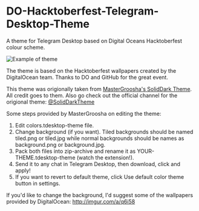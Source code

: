 # DO-Hacktoberfest-Telegram-Desktop-Theme
A theme for Telegram Desktop based on Digital Oceans Hacktoberfest colour scheme.

![Example of theme](https://s27.postimg.org/oerl6t83n/upload.png)

The theme is based on the Hacktoberfest wallpapers created by the DigitalOcean team. Thanks to DO and GitHub for the great event.

This theme was origionally taken from [MasterGroosha's SolidDark Theme](https://github.com/MasterGroosha/telegram-soliddark-theme). All credit goes to them.
Also go check out the official channel for the origional theme: [@SolidDarkTheme](https://telegram.me/SolidDarkTheme)

Some steps provided by MasterGroosha on editing the theme:

1. Edit colors.tdesktop-theme file.
2. Change background (if you want). Tiled backgrounds should be named tiled.png or tiled.jpg while normal backgrounds should be names as background.png or background.jpg.
3. Pack both files into zip-archive and rename it as YOUR-THEME.tdesktop-theme (watch the extension!).
4. Send it to any chat in Telegram Desktop, then download, click and apply!
5. If you want to revert to default theme, click Use default color theme button in settings.

If you'd like to change the background, I'd suggest some of the wallpapers provided by DigitalOcean:
http://imgur.com/a/q6i58
